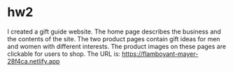 # hw2
I created a gift guide website. The home page describes the business and the contents of the site. The two product pages contain gift ideas for men and women with different interests. The product images on these pages are clickable for users to shop.
The URL is: https://flamboyant-mayer-28f4ca.netlify.app